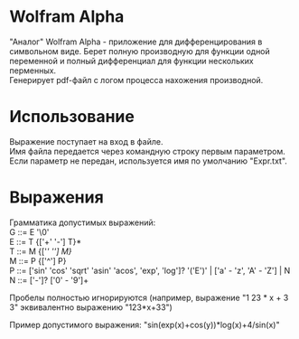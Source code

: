 # Wolfram Alpha  
"Аналог" Wolfram Alpha - приложение для дифференцирования в символьном виде. Берет полную производную для функции одной переменной и полный дифференциал для функции нескольких перменных.  
Генерирует pdf-файл с логом процесса нахожения производной.  
  
# Использование
Выражение поступает на вход в файле.  
Имя файла передается через командную строку первым параметром. Если параметр не передан, используется имя по умолчанию "Expr.txt".  
  
# Выражения  
  
Грамматика допустимых выражений:  
G ::= E '\0'  
E ::= T {['+' '-'] T}*  
T ::= M {['*' '\'] M}*  
M ::= P {['^']     P}  
P ::= ['sin' 'cos' 'sqrt' 'asin' 'acos', 'exp', 'log']? '('E')' | ['a' - 'z', 'A' - 'Z'] | N  
N ::= ['-']? ['0' - '9']+  
  
Пробелы полностью игнорируются (например, выражение "1 23 * x + 3 3" эквивалентно выражению "123*x+33")  
  
Пример допустимого выражения: "sin(exp(x)+cos(y))*log(x)+4/sin(x)"  

